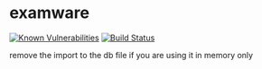 # examware
[![Known Vulnerabilities](https://snyk.io/test/github/sphoebs/examware/badge.svg)](https://snyk.io/test/github/sphoebs/examware)
[![Build Status](https://travis-ci.org/sphoebs/examware.svg?branch=master)](https://travis-ci.org/sphoebs/examware)

remove the import to the db file if you are using it in memory only
